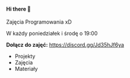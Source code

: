 #### Hi there 👋

Zajęcia Programowania xD

W każdy poniedziałek i środę o 19:00

**Dołącz do zajęć:**
https://discord.gg/Jd35hJf6ya

- Projekty
- Zajęcia
- Materiały
